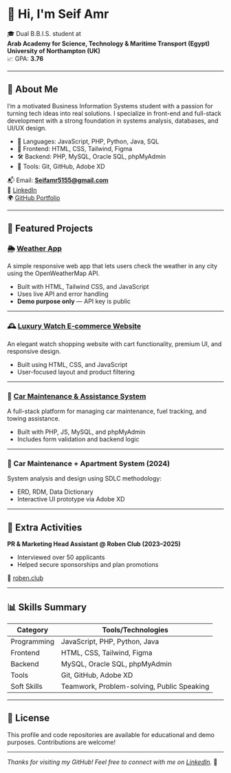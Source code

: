 # 👋 Hi, I'm Seif Amr

🎓 Dual B.B.I.S. student at  
**Arab Academy for Science, Technology & Maritime Transport (Egypt)**  
**University of Northampton (UK)**  
📈 GPA: **3.76**

---

## 💼 About Me

I’m a motivated Business Information Systems student with a passion for turning tech ideas into real solutions. I specialize in front-end and full-stack development with a strong foundation in systems analysis, databases, and UI/UX design.

- 🔧 Languages: JavaScript, PHP, Python, Java, SQL
- 🎨 Frontend: HTML, CSS, Tailwind, Figma
- 🛠 Backend: PHP, MySQL, Oracle SQL, phpMyAdmin
- 🧠 Tools: Git, GitHub, Adobe XD

📬 Email: **Seifamr5155@gmail.com**  
🔗 [LinkedIn](https://www.linkedin.com/in/seif-amr-077b34284/)  
🌍 [GitHub Portfolio](https://github.com/SeifAmr-c)

---

## 🌟 Featured Projects

### 🌦️ [Weather App](https://github.com/SeifAmr-c/weather-app)
A simple responsive web app that lets users check the weather in any city using the OpenWeatherMap API.

- Built with HTML, Tailwind CSS, and JavaScript
- Uses live API and error handling
- **Demo purpose only** — API key is public

---

### 🕰️ [Luxury Watch E-commerce Website](https://github.com/SeifAmr-c/e-business-)
An elegant watch shopping website with cart functionality, premium UI, and responsive design.

- Built using HTML, CSS, and JavaScript
- User-focused layout and product filtering

---

### 🚗 [Car Maintenance & Assistance System](https://github.com/SeifAmr-c/OSTA)
A full-stack platform for managing car maintenance, fuel tracking, and towing assistance.

- Built with PHP, JS, MySQL, and phpMyAdmin
- Includes form validation and backend logic

---

### 🧩 Car Maintenance + Apartment System (2024)
System analysis and design using SDLC methodology:
- ERD, RDM, Data Dictionary
- Interactive UI prototype via Adobe XD

---

## 🧩 Extra Activities

**PR & Marketing Head Assistant @ Roben Club (2023–2025)**
- Interviewed over 50 applicants
- Helped secure sponsorships and plan promotions

🔗 [roben.club](http://roben.club/)

---

## 📊 Skills Summary

| Category     | Tools/Technologies                             |
|--------------|------------------------------------------------|
| Programming  | JavaScript, PHP, Python, Java                  |
| Frontend     | HTML, CSS, Tailwind, Figma                     |
| Backend      | MySQL, Oracle SQL, phpMyAdmin                  |
| Tools        | Git, GitHub, Adobe XD                          |
| Soft Skills  | Teamwork, Problem-solving, Public Speaking     |

---

## 📜 License

This profile and code repositories are available for educational and demo purposes. Contributions are welcome!

---

_Thanks for visiting my GitHub! Feel free to connect with me on [LinkedIn](https://www.linkedin.com/in/seif-amr-077b34284/)._ 🚀
